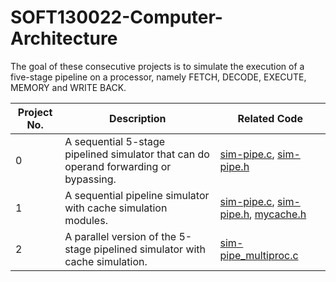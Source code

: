 # SOFT130022-Computer-Architecture
The goal of these consecutive projects is to simulate the execution of a five-stage pipeline on a processor, namely FETCH, DECODE, EXECUTE, MEMORY and WRITE BACK.

Project No. | Description | Related Code
------------|-------------|-------------
0 | A sequential 5-stage pipelined simulator that can do operand forwarding or bypassing.|[sim-pipe.c](https://github.com/luzhoutao/SOFT130022-Computer-Architecture/blob/master/simplesim-3.0/sim-pipe.c), [sim-pipe.h](https://github.com/luzhoutao/SOFT130022-Computer-Architecture/blob/master/simplesim-3.0/sim-pipe.h)
1 | A sequential pipeline simulator with cache simulation modules. | [sim-pipe.c](https://github.com/luzhoutao/SOFT130022-Computer-Architecture/blob/master/simplesim-3.0/sim-pipe.c), [sim-pipe.h](https://github.com/luzhoutao/SOFT130022-Computer-Architecture/blob/master/simplesim-3.0/sim-pipe.h), [mycache.h](https://github.com/luzhoutao/SOFT130022-Computer-Architecture/blob/master/simplesim-3.0/mycache.h)
2 | A parallel version of the 5-stage pipelined simulator with cache simulation. | [sim-pipe_multiproc.c](https://github.com/luzhoutao/SOFT130022-Computer-Architecture/blob/master/simplesim-3.0/sim-pipe_multiproc.c)

